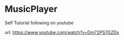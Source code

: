 # MusicPlayer

Self Tutorial following on youtube

url: https://www.youtube.com/watch?v=Dm72PS7GZDs
